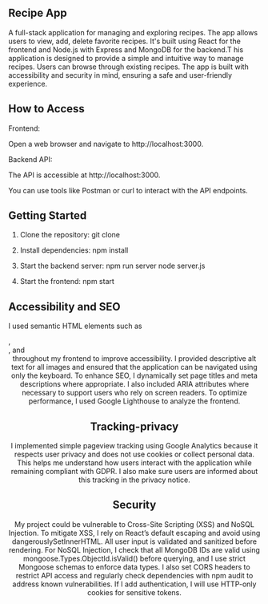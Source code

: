 
## Recipe App
A full-stack application for managing and exploring recipes. The app allows users to view, add, delete favorite recipes. It's built using React for the frontend and Node.js with Express and MongoDB for the backend.T
his application is designed to provide a simple and intuitive way to manage recipes. Users can browse through existing recipes. The app is built with accessibility and security in mind, ensuring a safe and user-friendly experience.


## How to Access

Frontend:

Open a web browser and navigate to http://localhost:3000.

Backend API:

The API is accessible at http://localhost:3000.

You can use tools like Postman or curl to interact with the API endpoints.


## Getting Started

1. Clone the repository:
         git clone 

2. Install dependencies:
         npm install

3. Start the backend server:
         npm run server
         node server.js

4. Start the frontend:
         npm start



##  Accessibility and SEO

I used semantic HTML elements such as <main>, <nav>, and <header> throughout my frontend to improve accessibility. I provided descriptive alt text for all images and ensured that the application can be navigated using only the keyboard. To enhance SEO, I dynamically set page titles and meta descriptions where appropriate. I also included ARIA attributes where necessary to support users who rely on screen readers.
To optimize performance, I used Google Lighthouse to analyze the frontend. 


##  Tracking-privacy

I implemented simple pageview tracking using Google Analytics because it respects user privacy and does not use cookies or collect personal data. This helps me understand how users interact with the application while remaining compliant with GDPR. I also make sure users are informed about this tracking in the privacy notice.


##  Security

My project could be vulnerable to Cross-Site Scripting (XSS) and NoSQL Injection. To mitigate XSS, I rely on React’s default escaping and avoid using dangerouslySetInnerHTML. All user input is validated and sanitized before rendering. For NoSQL Injection, I check that all MongoDB IDs are valid using mongoose.Types.ObjectId.isValid() before querying, and I use strict Mongoose schemas to enforce data types. I also set CORS headers to restrict API access and regularly check dependencies with npm audit to address known vulnerabilities. If I add authentication, I will use HTTP-only cookies for sensitive tokens.
